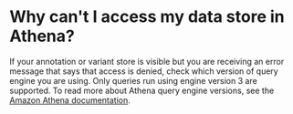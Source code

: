 # Why can't I access my data store in Athena?<a name="athena-enginetroubleshooting"></a>

If your annotation or variant store is visible but you are receiving an error message that says that access is denied, check which version of query engine you are using\. Only queries run using engine version 3 are supported\. To read more about Athena query engine versions, see the [Amazon Athena documentation](https://docs.aws.amazon.com/athena/latest/ug/engine-versions-changing.html)\. 
